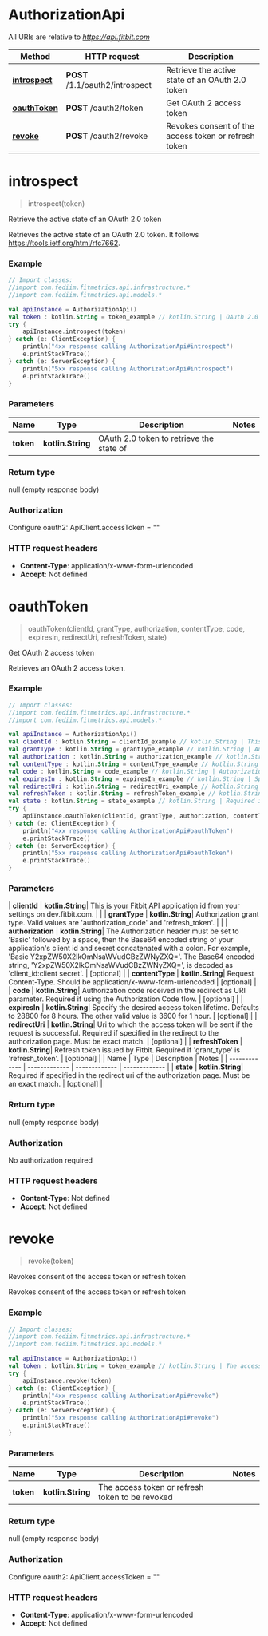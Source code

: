 # AuthorizationApi

All URIs are relative to *https://api.fitbit.com*

| Method | HTTP request | Description |
| ------------- | ------------- | ------------- |
| [**introspect**](AuthorizationApi.md#introspect) | **POST** /1.1/oauth2/introspect | Retrieve the active state of an OAuth 2.0 token |
| [**oauthToken**](AuthorizationApi.md#oauthToken) | **POST** /oauth2/token | Get OAuth 2 access token |
| [**revoke**](AuthorizationApi.md#revoke) | **POST** /oauth2/revoke | Revokes consent of the access token or refresh token |


<a id="introspect"></a>
# **introspect**
> introspect(token)

Retrieve the active state of an OAuth 2.0 token

Retrieves the active state of an OAuth 2.0 token. It follows https://tools.ietf.org/html/rfc7662.

### Example
```kotlin
// Import classes:
//import com.fediim.fitmetrics.api.infrastructure.*
//import com.fediim.fitmetrics.api.models.*

val apiInstance = AuthorizationApi()
val token : kotlin.String = token_example // kotlin.String | OAuth 2.0 token to retrieve the state of
try {
    apiInstance.introspect(token)
} catch (e: ClientException) {
    println("4xx response calling AuthorizationApi#introspect")
    e.printStackTrace()
} catch (e: ServerException) {
    println("5xx response calling AuthorizationApi#introspect")
    e.printStackTrace()
}
```

### Parameters
| Name | Type | Description  | Notes |
| ------------- | ------------- | ------------- | ------------- |
| **token** | **kotlin.String**| OAuth 2.0 token to retrieve the state of | |

### Return type

null (empty response body)

### Authorization


Configure oauth2:
    ApiClient.accessToken = ""

### HTTP request headers

 - **Content-Type**: application/x-www-form-urlencoded
 - **Accept**: Not defined

<a id="oauthToken"></a>
# **oauthToken**
> oauthToken(clientId, grantType, authorization, contentType, code, expiresIn, redirectUri, refreshToken, state)

Get OAuth 2 access token

Retrieves an OAuth 2 access token.

### Example
```kotlin
// Import classes:
//import com.fediim.fitmetrics.api.infrastructure.*
//import com.fediim.fitmetrics.api.models.*

val apiInstance = AuthorizationApi()
val clientId : kotlin.String = clientId_example // kotlin.String | This is your Fitbit API application id from your settings on dev.fitbit.com.
val grantType : kotlin.String = grantType_example // kotlin.String | Authorization grant type. Valid values are 'authorization_code' and 'refresh_token'.
val authorization : kotlin.String = authorization_example // kotlin.String | The Authorization header must be set to 'Basic' followed by a space, then the Base64 encoded string of your application's client id and secret concatenated with a colon. For example, 'Basic Y2xpZW50X2lkOmNsaWVudCBzZWNyZXQ='. The Base64 encoded string, 'Y2xpZW50X2lkOmNsaWVudCBzZWNyZXQ=', is decoded as 'client_id:client secret'.
val contentType : kotlin.String = contentType_example // kotlin.String | Request Content-Type. Should be application/x-www-form-urlencoded
val code : kotlin.String = code_example // kotlin.String | Authorization code received in the redirect as URI parameter. Required if using the Authorization Code flow.
val expiresIn : kotlin.String = expiresIn_example // kotlin.String | Specify the desired access token lifetime. Defaults to 28800 for 8 hours. The other valid value is 3600 for 1 hour.
val redirectUri : kotlin.String = redirectUri_example // kotlin.String | Uri to which the access token will be sent if the request is successful. Required if specified in the redirect to the authorization page. Must be exact match.
val refreshToken : kotlin.String = refreshToken_example // kotlin.String | Refresh token issued by Fitbit. Required if 'grant_type' is 'refresh_token'.
val state : kotlin.String = state_example // kotlin.String | Required if specified in the redirect uri of the authorization page. Must be an exact match.
try {
    apiInstance.oauthToken(clientId, grantType, authorization, contentType, code, expiresIn, redirectUri, refreshToken, state)
} catch (e: ClientException) {
    println("4xx response calling AuthorizationApi#oauthToken")
    e.printStackTrace()
} catch (e: ServerException) {
    println("5xx response calling AuthorizationApi#oauthToken")
    e.printStackTrace()
}
```

### Parameters
| **clientId** | **kotlin.String**| This is your Fitbit API application id from your settings on dev.fitbit.com. | |
| **grantType** | **kotlin.String**| Authorization grant type. Valid values are &#39;authorization_code&#39; and &#39;refresh_token&#39;. | |
| **authorization** | **kotlin.String**| The Authorization header must be set to &#39;Basic&#39; followed by a space, then the Base64 encoded string of your application&#39;s client id and secret concatenated with a colon. For example, &#39;Basic Y2xpZW50X2lkOmNsaWVudCBzZWNyZXQ&#x3D;&#39;. The Base64 encoded string, &#39;Y2xpZW50X2lkOmNsaWVudCBzZWNyZXQ&#x3D;&#39;, is decoded as &#39;client_id:client secret&#39;. | [optional] |
| **contentType** | **kotlin.String**| Request Content-Type. Should be application/x-www-form-urlencoded | [optional] |
| **code** | **kotlin.String**| Authorization code received in the redirect as URI parameter. Required if using the Authorization Code flow. | [optional] |
| **expiresIn** | **kotlin.String**| Specify the desired access token lifetime. Defaults to 28800 for 8 hours. The other valid value is 3600 for 1 hour. | [optional] |
| **redirectUri** | **kotlin.String**| Uri to which the access token will be sent if the request is successful. Required if specified in the redirect to the authorization page. Must be exact match. | [optional] |
| **refreshToken** | **kotlin.String**| Refresh token issued by Fitbit. Required if &#39;grant_type&#39; is &#39;refresh_token&#39;. | [optional] |
| Name | Type | Description  | Notes |
| ------------- | ------------- | ------------- | ------------- |
| **state** | **kotlin.String**| Required if specified in the redirect uri of the authorization page. Must be an exact match. | [optional] |

### Return type

null (empty response body)

### Authorization

No authorization required

### HTTP request headers

 - **Content-Type**: Not defined
 - **Accept**: Not defined

<a id="revoke"></a>
# **revoke**
> revoke(token)

Revokes consent of the access token or refresh token

Revokes consent of the access token or refresh token

### Example
```kotlin
// Import classes:
//import com.fediim.fitmetrics.api.infrastructure.*
//import com.fediim.fitmetrics.api.models.*

val apiInstance = AuthorizationApi()
val token : kotlin.String = token_example // kotlin.String | The access token or refresh token to be revoked
try {
    apiInstance.revoke(token)
} catch (e: ClientException) {
    println("4xx response calling AuthorizationApi#revoke")
    e.printStackTrace()
} catch (e: ServerException) {
    println("5xx response calling AuthorizationApi#revoke")
    e.printStackTrace()
}
```

### Parameters
| Name | Type | Description  | Notes |
| ------------- | ------------- | ------------- | ------------- |
| **token** | **kotlin.String**| The access token or refresh token to be revoked | |

### Return type

null (empty response body)

### Authorization


Configure oauth2:
    ApiClient.accessToken = ""

### HTTP request headers

 - **Content-Type**: application/x-www-form-urlencoded
 - **Accept**: Not defined

